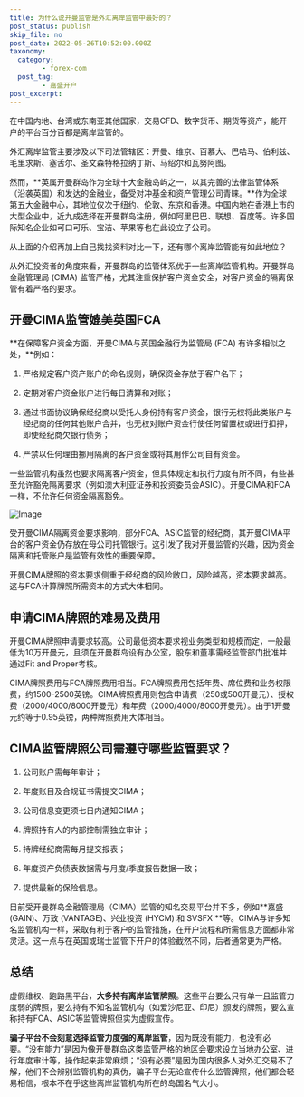 ```yaml
---
title: 为什么说开曼监管是外汇离岸监管中最好的？
post_status: publish
skip_file: no
post_date: 2022-05-26T10:52:00.000Z
taxonomy:
  category:
        - forex-com
  post_tag:
        - 嘉盛开户
post_excerpt: 
---
```

在中国内地、台湾或东南亚其他国家，交易CFD、数字货币、期货等资产，能开户的平台百分百都是离岸监管的。

外汇离岸监管主要涉及以下司法管辖区：开曼、维京、百慕大、巴哈马、伯利兹、毛里求斯、塞舌尔、圣文森特格拉纳丁斯、马绍尔和瓦努阿图。

然而，**英属开曼群岛作为全球十大金融岛屿之一，以其完善的法律监管体系（沿袭英国）和发达的金融业，备受对冲基金和资产管理公司青睐。**作为全球第五大金融中心，其地位仅次于纽约、伦敦、东京和香港。中国内地在香港上市的大型企业中，近九成选择在开曼群岛注册，例如阿里巴巴、联想、百度等。许多国际知名企业如可口可乐、宝洁、苹果等也在此设立子公司。

从上面的介绍再加上自己找找资料对比一下，还有哪个离岸监管能有如此地位？

从外汇投资者的角度来看，开曼群岛的监管体系优于一些离岸监管机构。开曼群岛金融管理局 (CIMA) 监管严格，尤其注重保护客户资金安全，对客户资金的隔离保管有着严格的要求。

## 开曼CIMA监管媲美英国FCA

**在保障客户资金方面，开曼CIMA与英国金融行为监管局 (FCA) 有许多相似之处，**例如：

1. 严格规定客户资产账户的命名规则，确保资金存放于客户名下；

1. 定期对客户资金账户进行每日清算和对账；

1. 通过书面协议确保经纪商以受托人身份持有客户资金，银行无权将此类账户与经纪商的任何其他账户合并，也无权对账户资金行使任何留置权或进行扣押，即使经纪商欠银行债务；

1. 严禁以任何理由挪用隔离的客户资金或将其用作公司自有资金。

一些监管机构虽然也要求隔离客户资金，但具体规定和执行力度有所不同，有些甚至允许豁免隔离要求（例如澳大利亚证券和投资委员会ASIC）。开曼CIMA和FCA一样，不允许任何资金隔离豁免。

![Image](https://prod-files-secure.s3.us-west-2.amazonaws.com/39ed1227-6d7d-4570-be36-9ccd4a2c4241/bd849744-3fcb-4a37-8312-357962c8f065/image.png?X-Amz-Algorithm=AWS4-HMAC-SHA256&X-Amz-Content-Sha256=UNSIGNED-PAYLOAD&X-Amz-Credential=ASIAZI2LB466RCDHSTY2%2F20250709%2Fus-west-2%2Fs3%2Faws4_request&X-Amz-Date=20250709T161355Z&X-Amz-Expires=3600&X-Amz-Security-Token=IQoJb3JpZ2luX2VjEKD%2F%2F%2F%2F%2F%2F%2F%2F%2F%2FwEaCXVzLXdlc3QtMiJHMEUCIG6W2j4%2B3ZWIdHDR8RLzFDkeWm0%2F3Em4BmNms8YW7TX%2FAiEAjHLd0zazpMn0ecyNpJYaEaPnmv5NsECoVTXumfxiRLcqiAQIqf%2F%2F%2F%2F%2F%2F%2F%2F%2F%2FARAAGgw2Mzc0MjMxODM4MDUiDFTLLi1hkzMogAIJWCrcA2fcywVWBhdCfOQmkzmmjiqJSx8n8HpxYKZk7faZCL1EMwbUeJHiXoZvK5%2BTLJOkZz2GtTNmlhdFW2fPgA5WiXHA4VSRAA%2FysNskqWinqtXmlkVJy01ISRs47VGuX4jBpqkm3xgjn75U9UEQLGxbSDXTJImq4IMT6sAv00D0nzLjdaFQRkFy%2BYmi0NZpyb0FjF8VYgci59DYGajmTjbaftnLhnpa7rJ6zGuuIVmZ7jwzqvGYTusxJxQHk2Z36PCzeVM5SFBCb1JchJJua%2B%2F0Mn%2BqICTe3IFwNer0X3eu5bhY%2FYDe6h%2FtXa5EmvuYsAF6LdQfXHKcTCVLTn4D7QuIzwIvibXnhfQEyCvIP7UzWc9ppdFm7r4BmvhkyOG3n5TxwwkEk086nmj1zwhfMrYe4dBHMPajaYxZ%2F3yWURyedOJ2HHCcmrgGMNq5WWgYJrD1kAeldZ776EZKkzC%2BRlPooqe9jVFkiRc%2FTFvJ4mOWAnLaPPsw3C%2BnQdKkfdMCtUkwqKD3LDDiSy7nEE2wKIo18wKUlzagbmccQ3aVZYAW%2BO2YBMc5Po%2FjNJALJDRee5%2BTrptFEsFRNTRL%2FEEWiy4IoIe6xVEAoMYs%2FK1JqGdzYaB6BHD%2Fk%2B467a8u3utwMIGpusMGOqUBsqk%2BksTUa4IySe8BftQKs2qGOIWqzw%2FLQFn5gPoBbAp68SvMVVx%2FBn%2B0wIYU05mK6Wg3NzWMTfO76eQPWrPfmVxJuGO9dqoJNSRHhyh2uIPL1jjXLMmsftZm%2BRHQGLWZzNRIFEtmscvrn7TJjMamkrkfuM%2FVnlZJM1LrYTIp4HFZx51cKgQxzkUiuRxOGzhydpcE6nfAUU2ul05FA8ruAoJJPPKK&X-Amz-Signature=5f14aa0f1a34a2e85dd3d7edf8ed40fd9d22c2dca894e262380487f9cdaf00bc&X-Amz-SignedHeaders=host&x-amz-checksum-mode=ENABLED&x-id=GetObject)

受开曼CIMA隔离资金要求影响，部分FCA、ASIC监管的经纪商，其开曼CIMA平台的客户资金仍存放在母公司托管银行。这引发了我对开曼监管的兴趣，因为资金隔离和托管账户是监管有效性的重要保障。

开曼CIMA牌照的资本要求侧重于经纪商的风险敞口，风险越高，资本要求越高。这与FCA计算牌照所需资本的方式大体相同。

## **申请CIMA牌照的难易及费用**

开曼CIMA牌照申请要求较高。公司最低资本要求视业务类型和规模而定，一般最低为10万开曼元，且须在开曼群岛设有办公室，股东和董事需经监管部门批准并通过Fit and Proper考核。

CIMA牌照费用与FCA牌照费用相当。FCA牌照费用包括年费、席位费和业务权限费，约1500-2500英镑。CIMA牌照费用则包含申请费（250或500开曼元）、授权费（2000/4000/8000开曼元）和年费（2000/4000/8000开曼元）。由于1开曼元约等于0.95英镑，两种牌照费用大体相当。

## CIMA监管牌照公司需遵守哪些监管要求？

1. 公司账户需每年审计；

1. 年度账目及合规证书需提交CIMA；

1. 公司信息变更须七日内通知CIMA；

1. 牌照持有人的内部控制需独立审计；

1. 持牌经纪商需每月提交报表；

1. 年度资产负债表数据需与月度/季度报告数据一致；

1. 提供最新的保险信息。

目前受开曼群岛金融管理局（CIMA）监管的知名交易平台并不多，例如**嘉盛 (GAIN)、万致 (VANTAGE)、兴业投资 (HYCM) 和 SVSFX **等。CIMA与许多知名监管机构一样，采取有利于客户的监管措施，在开户流程和所需信息方面都非常灵活。这一点与在英国或瑞士监管下开户的体验截然不同，后者通常更为严格。

## 总结

虚假维权、跑路黑平台，**大多持有离岸监管牌照**。这些平台要么只有单一且监管力度弱的牌照，要么持有不知名监管机构（如爱沙尼亚、印尼）颁发的牌照，要么宣称持有FCA、ASIC等监管牌照但实为虚假宣传。

**骗子平台不会刻意选择监管力度强的离岸监管**，因为既没有能力，也没有必要。“没有能力”是因为像开曼群岛这类监管严格的地区会要求设立当地办公室、进行年度审计等，操作起来非常麻烦；“没有必要”是因为国内很多人对外汇交易不了解，他们不会辨别监管机构的真伪，骗子平台无论宣传什么监管牌照，他们都会轻易相信，根本不在乎这些离岸监管机构所在的岛国名气大小。